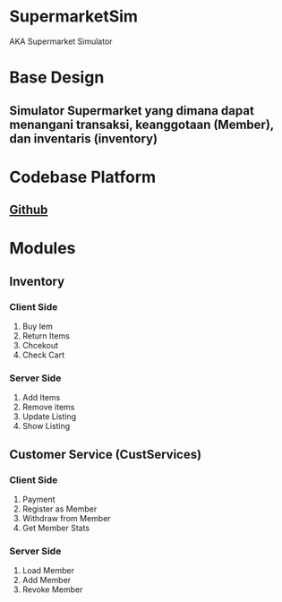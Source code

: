 # SupermarketSim
AKA Supermarket Simulator
# Base Design
## Simulator Supermarket yang dimana dapat menangani transaksi, keanggotaan (Member), dan inventaris (inventory)

# Codebase Platform
## [Github](github.com/nmluci/Supermarket) 

# Modules
## Inventory
### Client Side
1. Buy Iem
2. Return Items
3. Chcekout
4. Check Cart
### Server Side
1. Add Items
2. Remove items
3. Update Listing
4. Show Listing

## Customer Service (CustServices)
### Client Side
1. Payment
2. Register as Member
3. Withdraw from Member
4. Get Member Stats
### Server Side
1. Load Member
2. Add Member
3. Revoke Member
